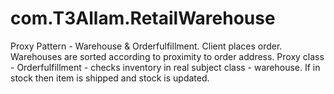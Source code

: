 # com.T3Allam.RetailWarehouse

Proxy Pattern - Warehouse & Orderfulfillment.
Client places order.
Warehouses are sorted according to proximity to order address.
Proxy class - Orderfulfillment - checks inventory in real subject class - warehouse.
If in stock then item is shipped and stock is updated.
